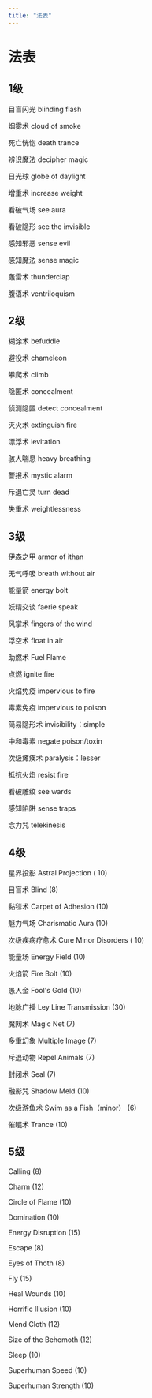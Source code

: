 ```yaml
---
title: "法表"
---
```

# 法表

## 1级

目盲闪光 blinding flash

烟雾术 cloud of smoke

死亡恍惚 death trance

辨识魔法 decipher magic

日光球 globe of daylight

增重术 increase weight

看破气场 see aura

看破隐形 see the invisible

感知邪恶 sense evil

感知魔法 sense magic

轰雷术 thunderclap

腹语术 ventriloquism

## 2级

糊涂术 befuddle

避役术 chameleon

攀爬术 climb

隐匿术 concealment

侦测隐匿 detect concealment

灭火术 extinguish fire

漂浮术 levitation

骇人喘息 heavy breathing

警报术 mystic alarm

斥退亡灵 turn dead

失重术 weightlessness

## 3级

伊森之甲 armor of ithan

无气呼吸 breath without air

能量箭 energy bolt

妖精交谈 faerie speak

风掌术 fingers of the wind

浮空术 float in air

助燃术 Fuel Flame

点燃 ignite fire

火焰免疫 impervious to fire

毒素免疫 impervious to poison

简易隐形术 invisibility：simple

中和毒素 negate poison/toxin

次级瘫痪术 paralysis：lesser

抵抗火焰 resist fire

看破雕纹 see wards

感知陷阱 sense traps

念力咒 telekinesis

## 4级

星界投影 Astral Projection ( 10) 

目盲术 Blind (8) 

黏毯术 Carpet of Adhesion (10) 

魅力气场 Charismatic Aura (10) 

次级疾病疗愈术 Cure Minor Disorders ( 10) 

能量场 Energy Field (10) 

火焰箭 Fire Bolt (10) 

愚人金 Fool's Gold (10) 

地脉广播 Ley Line Transmission (30) 

魔网术 Magic Net (7) 

多重幻象 Multiple Image (7) 

斥退动物 Repel Animals (7) 

封闭术 Seal (7) 

融影咒 Shadow Meld (10) 

次级游鱼术 Swim as a Fish（minor） (6) 

催眠术 Trance (10)

## 5级

Calling (8) 

Charm (12) 

Circle of Flame (10) 

Domination (10) 

Energy Disruption (15) 

Escape (8) 

Eyes of Thoth (8) 

Fly (15) 

Heal Wounds (10) 

Horrific Illusion (10) 

Mend Cloth (12) 

Size of the Behemoth (12) 

Sleep (10) 

Superhuman Speed (10) 

Superhuman Strength (10) 